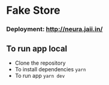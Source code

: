 # Fake Store

### Deployment: http://neura.jaii.in/

## To run app local
- Clone the repository
- To install dependencies ```yarn```
- To run app ```yarn dev```
